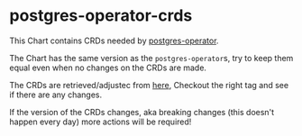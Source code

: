 # postgres-operator-crds

This Chart contains CRDs needed by [postgres-operator](https://github.com/zalando/postgres-operator).

The Chart has the same version as the `postgres-operator`s, try to keep them equal even when no changes on the CRDs are made.

The CRDs are retrieved/adjustec from [here](https://github.com/zalando/postgres-operator/tree/master/charts/postgres-operator/crds), Checkout the right tag and see if there are any changes.

If the version of the CRDs changes, aka breaking changes (this doesn't happen every day) more actions will be required!